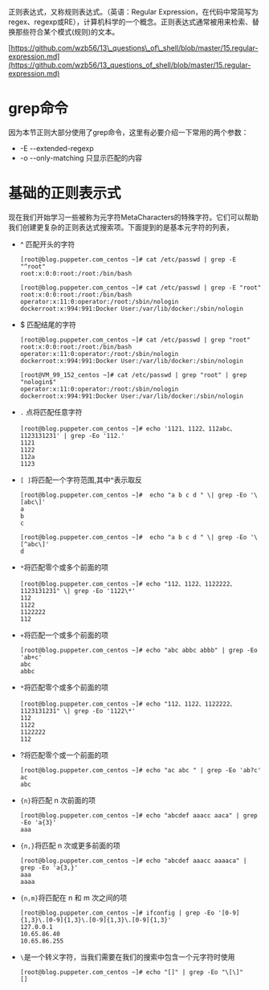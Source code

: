 正则表达式，又称规则表达式。（英语：Regular Expression，在代码中常简写为regex、regexp或RE），计算机科学的一个概念。正则表达式通常被用来检索、替换那些符合某个模式\(规则\)的文本。

[https://github.com/wzb56/13\_questions\_of\_shell/blob/master/15.regular-expression.md](https://github.com/wzb56/13_questions_of_shell/blob/master/15.regular-expression.md)

# grep命令

因为本节正则大部分使用了grep命令，这里有必要介绍一下常用的两个参数：

* -E --extended-regexp
* -o --only-matching 只显示匹配的内容

# 基础的正则表示式

现在我们开始学习一些被称为元字符MetaCharacters的特殊字符。它们可以帮助我们创建更复杂的正则表达式搜索项。下面提到的是基本元字符的列表，

* ^ 匹配开头的字符
  ```
  [root@blog.puppeter.com_centos ~]# cat /etc/passwd | grep -E "^root"
  root:x:0:0:root:/root:/bin/bash
  
  [root@blog.puppeter.com_centos ~]# cat /etc/passwd | grep -E "root"
  root:x:0:0:root:/root:/bin/bash
  operator:x:11:0:operator:/root:/sbin/nologin
  dockerroot:x:994:991:Docker User:/var/lib/docker:/sbin/nologin
  ```
* $ 匹配结尾的字符
  ```
  [root@blog.puppeter.com_centos ~]# cat /etc/passwd | grep "root"
  root:x:0:0:root:/root:/bin/bash
  operator:x:11:0:operator:/root:/sbin/nologin
  dockerroot:x:994:991:Docker User:/var/lib/docker:/sbin/nologin
  
  [root@VM_99_152_centos ~]# cat /etc/passwd | grep "root" | grep "nologin$"
  operator:x:11:0:operator:/root:/sbin/nologin
  dockerroot:x:994:991:Docker User:/var/lib/docker:/sbin/nologin
  ```
* `.` 点将匹配任意字符
  ```
  [root@blog.puppeter.com_centos ~]# echo '1121、1122、112abc、1123131231' | grep -Eo '112.'
  1121
  1122
  112a
  1123
  ```
* `[ ]`将匹配一个字符范围,其中^表示取反
  ```
  [root@blog.puppeter.com_centos ~]#  echo "a b c d " \| grep -Eo '\[abc\]'
  a
  b
  c
  
  [root@blog.puppeter.com_centos ~]#  echo "a b c d " \| grep -Eo '\[^abc\]'
  d
  ```
* `*`将匹配零个或多个前面的项
  ```
  [root@blog.puppeter.com_centos ~]# echo "112、1122、1122222、1123131231" \| grep -Eo '1122\*'  
  112  
  1122  
  1122222  
  112
  ```
* `+`将匹配一个或多个前面的项
  ```
  [root@blog.puppeter.com_centos ~]# echo "abc abbc abbb" | grep -Eo 'ab+c'
  abc
  abbc
  ```
* `*`将匹配零个或多个前面的项
  ```
  [root@blog.puppeter.com_centos ~]# echo "112、1122、1122222、1123131231" \| grep -Eo '1122\*'  
  112  
  1122  
  1122222  
  112
  ```
* ?将匹配零个或一个前面的项
  ```
  [root@blog.puppeter.com_centos ~]# echo "ac abc " | grep -Eo 'ab?c'
  ac
  abc
  ```
* `{n}`将匹配 n 次前面的项
  ```
  [root@blog.puppeter.com_centos ~]# echo "abcdef aaacc aaca" | grep -Eo 'a{3}'
  aaa
  ```
* `{n,}`将匹配 n 次或更多前面的项
  ```
  [root@blog.puppeter.com_centos ~]# echo "abcdef aaacc aaaaca" | grep -Eo 'a{3,}'
  aaa
  aaaa
  ```
* `{n,m}`将匹配在 n 和 m 次之间的项
  ```
  [root@blog.puppeter.com_centos ~]# ifconfig | grep -Eo '[0-9]{1,3}\.[0-9]{1,3}\.[0-9]{1,3}\.[0-9]{1,3}'
  127.0.0.1
  10.65.86.40
  10.65.86.255
  ```
* `\`是一个转义字符，当我们需要在我们的搜索中包含一个元字符时使用
  ```
  [root@blog.puppeter.com_centos ~]# echo "[]" | grep -Eo "\[\]"
  []
  ```



